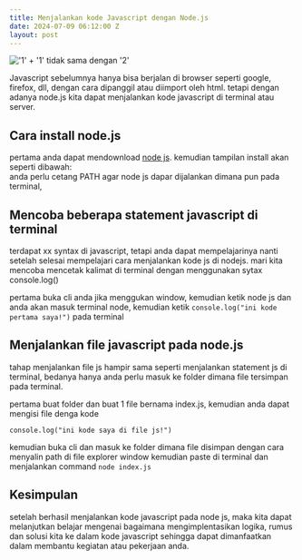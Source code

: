 ```yaml
---
title: Menjalankan kode Javascript dengan Node.js
date: 2024-07-09 06:12:00 Z
layout: post
---
```


!['1' \+ '1' tidak sama dengan '2'](/uploads/js.gif)

Javascript sebelumnya hanya bisa berjalan di browser seperti google, firefox, dll, dengan cara dipanggil atau diimport oleh html. tetapi dengan adanya node.js kita dapat menjalankan kode javascript di terminal atau server.

## Cara install node.js

pertama anda dapat mendownload [node js](https://nodejs.org/en). kemudian tampilan install akan seperti dibawah:\
anda perlu cetang PATH agar node js dapar dijalankan dimana pun pada terminal,

## Mencoba beberapa statement javascript di terminal

terdapat xx syntax di javascript, tetapi anda dapat mempelajarinya nanti setelah selesai mempelajari cara menjalankan kode js di nodejs. mari kita mencoba mencetak kalimat di terminal dengan menggunakan sytax console.log()

pertama buka cli anda jika menggukan window, kemudian ketik node js dan anda akan masuk terminal node, kemudian ketik `console.log("ini kode pertama saya!")` pada terminal

## Menjalankan file javascript pada node.js

tahap menjalankan file js hampir sama seperti menjalankan statement js di terminal, bedanya hanya anda perlu masuk ke folder dimana file tersimpan pada terminal.

pertama buat folder dan buat 1 file bernama index.js, kemudian anda dapat mengisi file denga kode  

`console.log("ini kode saya di file js!")`

kemudian buka cli dan masuk ke folder dimana file disimpan dengan cara menyalin path di file explorer window kemudian paste di terminal dan menjalankan command `node index.js`

## Kesimpulan

setelah berhasil menjalankan kode javascript pada node js, maka kita dapat melanjutkan belajar mengenai bagaimana mengimplentasikan logika, rumus dan solusi kita ke dalam kode javascript sehingga dapat dimanfaatkan dalam membantu kegiatan atau pekerjaan anda.